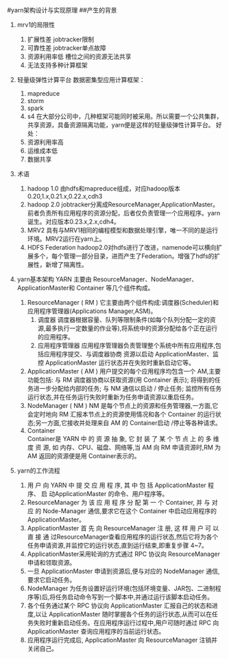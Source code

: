 #yarn架构设计与实现原理
##产生的背景
1. mrv1的局限性
   1. 扩展性差 jobtracker限制
   2. 可靠性差 jobtracker单点故障
   3. 资源利用率低 槽位之间的资源无法共享
   4. 无法支持多种计算框架
   
2. 轻量级弹性计算平台
   数据密集型应用计算框架：
   1. mapreduce
   2. storm
   3. spark
   4. s4
   在大部分公司中，几种框架可能同时被采用。所以需要一个公共集群，共享资源，具备资源隔离功能，yarn便是这样的轻量级弹性计算平台。
   好处：
   1. 资源利用率高
   2. 运维成本低
   3. 数据共享
   
3. 术语
   1. hadoop 1.0
      由hdfs和mapreduce组成，对应hadoop版本0.20,1.x,0.21.x,0.22.x,cdh3
   2. hadoop 2.0
      jobtracker分离成ResourceManager,ApplicationMaster。前者负责所有应用程序的资源分配，后者仅负责管理一个应用程序。yarn诞生。对应版本0.23.x,2.x,cdh4。
   3. MRV2
      具有与MRV1相同的编程模型和数据处理引擎，唯一不同的是运行环境。MRV2运行在yarn上。
   4. HDFS Federation
      hadoop2.0对hdfs进行了改进，namenode可以横向扩展多个，每个管理一部分目录，进而产生了Federation。增强了hdfs的扩展性，新增了隔离性。

4. yarn基本架构
   YARN 主要由 ResourceManager、NodeManager、ApplicationMaster和 Container 等几个组件构成。
   1. ResourceManager ( RM )
      它主要由两个组件构成:调度器(Scheduler)和应用程序管理器(Applications Manager,ASM)。
      1. 调度器   调度器根据容量、队列等限制条件(如每个队列分配一定的资源,最多执行一定数量的作业等),将系统中的资源分配给各个正在运行的应用程序。
      2. 应用程序管理器  应用程序管理器负责管理整个系统中所有应用程序,包括应用程序提交、与调度器协商
资源以启动 ApplicationMaster、监控 ApplicationMaster 运行状态并在失败时重新启动它等。
   2. ApplicationMaster ( AM )
      用户提交的每个应用程序均包含一个 AM,主要功能包括:
      与 RM 调度器协商以获取资源(用 Container 表示);
      将得到的任务进一步分配给内部的任务;
      与 NM 通信以启动 / 停止任务;
      监控所有任务运行状态,并在任务运行失败时重新为任务申请资源以重启任务。
   3. NodeManager ( NM ) 
       NM 是每个节点上的资源和任务管理器,一方面,它会定时地向 RM 汇报本节点上的资源使用情况和各个 Container 的运行状态;另一方面,它接收并处理来自 AM 的 Container启动 /停止等各种请求。
   4. Container  
      Container是 YARN 中 的 资 源 抽 象, 它 封 装 了 某 个 节 点 上 的 多 维 度 资 源, 如 内存、CPU、磁盘、网络等,当 AM 向 RM 申请资源时,RM 为 AM 返回的资源便是用 Container表示的。   

5. yarn的工作流程
   1. 用 户 向 YARN 中 提 交 应 用 程 序, 其 中 包 括 ApplicationMaster 程 序、 启 动ApplicationMaster 的命令、用户程序等。
   2. ResourceManager 为 该 应 用 程 序 分 配 第 一 个 Container, 并 与 对 应 的 Node-Manager 通信,要求它在这个 Container 中启动应用程序的 ApplicationMaster。
   3. ApplicationMaster 首 先 向 ResourceManager 注 册, 这 样 用 户 可 以 直 接 通 过ResourceManager查看应用程序的运行状态,然后它将为各个任务申请资源,并监控它的运行状态,直到运行结束,即重复步骤 4~7。
   4. ApplicationMaster采用轮询的方式通过 RPC 协议向 ResourceManager 申请和领取资源。
   5. 一旦 ApplicationMaster 申请到资源后,便与对应的 NodeManager 通信,要求它启动任务。
   6. NodeManager 为任务设置好运行环境(包括环境变量、JAR包、二进制程序等)后,将任务启动命令写到一个脚本中,并通过运行该脚本启动任务。
   7. 各个任务通过某个 RPC 协议向 ApplicationMaster 汇报自己的状态和进度,以让 ApplicationMaster 随时掌握各个任务的运行状态,从而可以在任务失败时重新启动任务。在应用程序运行过程中,用户可随时通过 RPC 向 ApplicationMaster 查询应用程序的当前运行状态。
   8. 应用程序运行完成后, ApplicationMaster 向 ResourceManager 注销并关闭自己。
   
